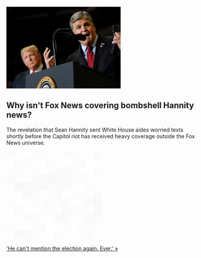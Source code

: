 
![Why isn't Fox News covering bombshell Hannity news?](./20220108055847.png)
## Why isn't Fox News covering bombshell Hannity news?

The revelation that Sean Hannity sent White House aides worried texts shortly before the Capitol riot has received heavy coverage outside the Fox News universe.

![pic](../square_bg.png)

['He can't mention the election again. Ever.' »](https://www.yahoo.com/entertainment/news-sean-hannity-doesnt-much-175359864.html)
